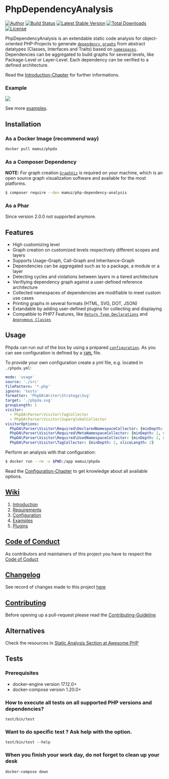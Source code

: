 PhpDependencyAnalysis
=====================

[![Author](http://img.shields.io/badge/author-@mamuz_de-blue.svg?style=flat-square)](https://twitter.com/mamuz_de)
[![Build Status](https://img.shields.io/travis/mamuz/PhpDependencyAnalysis.svg?style=flat-square)](https://travis-ci.org/mamuz/PhpDependencyAnalysis)
[![Latest Stable Version](https://img.shields.io/packagist/v/mamuz/php-dependency-analysis.svg?style=flat-square)](https://packagist.org/packages/mamuz/php-dependency-analysis)
[![Total Downloads](https://img.shields.io/packagist/dt/mamuz/php-dependency-analysis.svg?style=flat-square)](https://packagist.org/packages/mamuz/php-dependency-analysis)
[![License](https://img.shields.io/packagist/l/mamuz/php-dependency-analysis.svg?style=flat-square)](https://packagist.org/packages/mamuz/php-dependency-analysis)

PhpDependencyAnalysis is an extendable static code analysis for object-oriented
PHP-Projects to generate [`dependency graphs`](http://en.wikipedia.org/wiki/Dependency_graph)
from abstract datatypes (Classes, Interfaces and Traits) based on [`namespaces`](http://php.net/manual/en/language.namespaces.php).
Dependencies can be aggregated to build graphs for several levels, like Package-Level or Layer-Level.
Each dependency can be verified to a defined architecture.

Read the [Introduction-Chapter](https://github.com/mamuz/PhpDependencyAnalysis/wiki/1.-Introduction) for further informations.

### Example

![](https://cdn.rawgit.com/mamuz/PhpDependencyAnalysis/master/tests/_data/svg/expectation/packages.svg)

See more [examples](https://github.com/mamuz/PhpDependencyAnalysis/wiki/4.-Examples).

## Installation

### As a Docker Image (recommend way)

```bash
docker pull mamuz/phpda
```

### As a Composer Dependency

**NOTE:** For graph creation [`GraphViz`](http://www.graphviz.org/) is required on your machine, which is
an open source graph visualization software and available for the most platforms.

```sh
$ composer require --dev mamuz/php-dependency-analysis
```

### As a Phar

Since version 2.0.0 not supported anymore.

## Features

- High customizing level
- Graph creation on customized levels respectively different scopes and layers
- Supports Usage-Graph, Call-Graph and Inheritance-Graph
- Dependencies can be aggregated such as to a package, a module or a layer
- Detecting cycles and violations between layers in a tiered architecture
- Verifiying dependency graph against a user-defined reference architecture
- Collected namespaces of dependencies are modifiable to meet custom use cases
- Printing graphs in several formats (HTML, SVG, DOT, JSON)
- Extandable by adding user-defined plugins for collecting and displaying
- Compatible to PHP7 Features, like [`Return Type Declarations`](https://wiki.php.net/rfc/return_types) and [`Anonymous Classes`](https://wiki.php.net/rfc/anonymous_classes)

## Usage

Phpda can run out of the box by using a prepared [`configuration`](https://github.com/mamuz/PhpDependencyAnalysis/blob/master/phpda.yml.dist).
As you can see configuration is defined by a [`YAML`](http://en.wikipedia.org/wiki/YAML) file.

To provide your own configuration create a yml file, e.g. located in `./phpda.yml`:

```yml
mode: 'usage'
source: './src'
filePattern: '*.php'
ignore: 'tests'
formatter: 'PhpDA\Writer\Strategy\Svg'
target: './phpda.svg'
groupLength: 1
visitor:
  - PhpDA\Parser\Visitor\TagCollector
  - PhpDA\Parser\Visitor\SuperglobalCollector
visitorOptions:
  PhpDA\Parser\Visitor\Required\DeclaredNamespaceCollector: {minDepth: 2, sliceLength: 2}
  PhpDA\Parser\Visitor\Required\MetaNamespaceCollector: {minDepth: 2, sliceLength: 2}
  PhpDA\Parser\Visitor\Required\UsedNamespaceCollector: {minDepth: 2, sliceLength: 2}
  PhpDA\Parser\Visitor\TagCollector: {minDepth: 2, sliceLength: 2}
```

Perform an analysis with that configuration:

```sh
$ docker run --rm -v $PWD:/app mamuz/phpda
```

Read the [Configuration-Chapter](https://github.com/mamuz/PhpDependencyAnalysis/wiki/3.-Configuration)
to get knowledge about all available options.

## [Wiki](https://github.com/mamuz/PhpDependencyAnalysis/wiki)

1. [Introduction](https://github.com/mamuz/PhpDependencyAnalysis/wiki/1.-Introduction)
2. [Requirements](https://github.com/mamuz/PhpDependencyAnalysis/wiki/2.-Requirements)
3. [Configuration](https://github.com/mamuz/PhpDependencyAnalysis/wiki/3.-Configuration)
4. [Examples](https://github.com/mamuz/PhpDependencyAnalysis/wiki/4.-Examples)
5. [Plugins](https://github.com/mamuz/PhpDependencyAnalysis/wiki/5.-Plugins)

## [Code of Conduct](https://github.com/mamuz/PhpDependencyAnalysis/blob/master/.github/CODE_OF_CONDUCT.md)

As contributors and maintainers of this project you have to respect the [Code of Coduct](https://github.com/mamuz/PhpDependencyAnalysis/blob/master/.github/CODE_OF_CONDUCT.md)

## [Changelog](https://github.com/mamuz/PhpDependencyAnalysis/blob/master/CHANGELOG.md)

See record of changes made to this project
[here](https://github.com/mamuz/PhpDependencyAnalysis/blob/master/CHANGELOG.md)

## [Contributing](https://github.com/mamuz/PhpDependencyAnalysis/blob/master/.github/CONTRIBUTING.md)

Before opening up a pull-request please read the
[Contributing-Guideline](https://github.com/mamuz/PhpDependencyAnalysis/blob/master/.github/CONTRIBUTING.md)

## Alternatives

Check the resources in [Static Analysis Section at Awesome PHP](https://github.com/ziadoz/awesome-php#static-analysis)

Tests
-----

### Prerequisites

  * docker-engine version 17.12.0+
  * docker-compose version 1.20.0+

### How to execute all tests on all supported PHP versions and dependencies?

    test/bin/test

### Want to do specific test ? Ask help with the option.

    test/bin/test --help

### When you finish your work day, do not forget to clean up your desk

    docker-compose down

